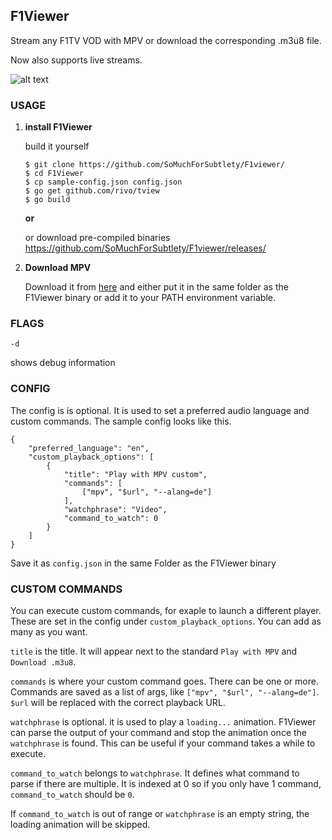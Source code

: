 

## F1Viewer

Stream any F1TV VOD with MPV or download the corresponding .m3u8 file. 

Now also supports live streams.

![alt text](https://i.imgur.com/K8yCkib.png)
 

### USAGE

 1. **install F1Viewer** 

	build it yourself
	
	    $ git clone https://github.com/SoMuchForSubtlety/F1viewer/
	    $ cd F1Viewer
	    $ cp sample-config.json config.json
	    $ go get github.com/rivo/tview
	    $ go build

	    
	**or**
    
	or download pre-compiled binaries
https://github.com/SoMuchForSubtlety/F1viewer/releases/

 2. **Download MPV**

	Download it from [here](https://mpv.io/installation/) and either put it in the same folder as the  F1Viewer binary or add it to your PATH environment variable.


    

### FLAGS

    -d
shows debug information

### CONFIG
The config is is optional. It is used to set a preferred audio language and custom commands.
The sample config looks like this.

    {
        "preferred_language": "en",
        "custom_playback_options": [
            {
                "title": "Play with MPV custom",
                "commands": [
                    ["mpv", "$url", "--alang=de"]
                ],
                "watchphrase": "Video",
                "command_to_watch": 0
            }
        ]
    }

Save it as `config.json` in the same Folder as the F1Viewer binary 

### CUSTOM COMMANDS
You can execute custom commands, for exaple to launch a different player. These are set in the config under `custom_playback_options`. You can add as many as you want. 

`title` is the title. It will appear next to the standard `Play with MPV` and `Download .m3u8`.

`commands` is where your custom command goes. There can be one or more. 
Commands are saved as a list of args, like `["mpv", "$url", "--alang=de"]`. 
`$url` will be replaced with the correct playback URL.

`watchphrase` is optional. it is used to play a `loading...` animation. 
F1Viewer can parse the output of your command and stop the animation once the `watchphrase` is found. This can be useful if your command takes a while to execute.

`command_to_watch` belongs to `watchphrase`. It defines what command to parse if there are multiple. It is indexed at 0 so if you only have 1 command, `command_to_watch` should be `0`.

If `command_to_watch` is out of range or `watchphrase` is an empty string, the loading animation will be skipped.

